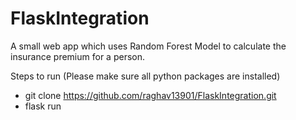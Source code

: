 # FlaskIntegration
A small web app which uses Random Forest Model to calculate the insurance premium for a person.

Steps to run (Please make sure all python packages are installed)
- git clone https://github.com/raghav13901/FlaskIntegration.git
- flask run
